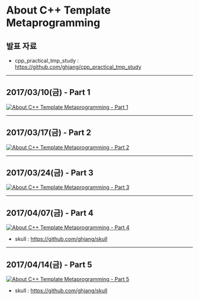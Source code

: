 # About C++ Template Metaprogramming

## 발표 자료

+ cpp_practical_tmp_study : <https://github.com/ghjang/cpp_practical_tmp_study>

---

## 2017/03/10(금) - Part 1

[![About C++ Template Metaprogramming - Part 1](https://img.youtube.com/vi/bdCaYjHMoBc/0.jpg)](http://www.youtube.com/watch?v=bdCaYjHMoBc)

---

## 2017/03/17(금) - Part 2

[![About C++ Template Metaprogramming - Part 2](https://img.youtube.com/vi/ZB2ODnID8O8/0.jpg)](http://www.youtube.com/watch?v=ZB2ODnID8O8)

---

## 2017/03/24(금) - Part 3

[![About C++ Template Metaprogramming - Part 3](https://img.youtube.com/vi/0ZiEcQbdHO4/0.jpg)](http://www.youtube.com/watch?v=0ZiEcQbdHO4)

---

## 2017/04/07(금) - Part 4

[![About C++ Template Metaprogramming - Part 4](https://img.youtube.com/vi/1E7mIwuL2x0/0.jpg)](http://www.youtube.com/watch?v=1E7mIwuL2x0)

* skull : <https://github.com/ghjang/skull>

---

## 2017/04/14(금) - Part 5

[![About C++ Template Metaprogramming - Part 5](https://img.youtube.com/vi/AVk_p6GZyR8/0.jpg)](http://www.youtube.com/watch?v=AVk_p6GZyR8)

* skull : <https://github.com/ghjang/skull>

